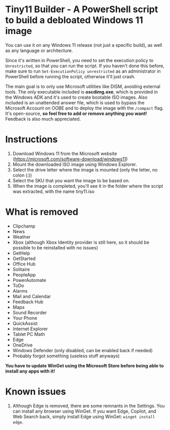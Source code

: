 # Tiny11 Builder - A PowerShell script to build a debloated Windows 11 image

You can use it on any Windows 11 release (not just a specific build), as well as any language or architecture.

Since it's written in PowerShell, you need to set the execution policy to `Unrestricted`, so that you can run the script.
If you haven't done this before, make sure to run `Set-ExecutionPolicy unrestricted` as an administrator in PowerShell before running the script, otherwise it'll just crash.

The main goal is to only use Microsoft utilities like DISM, avoiding external tools.
The only executable included is **oscdimg.exe**, which is provided in the Windows ADK and it's used to create bootable ISO images.
Also included is an unattended answer file, which is used to bypass the Microsoft Account on OOBE and to deploy the image with the `/compact` flag.
It's open-source, **so feel free to add or remove anything you want!** Feedback is also much appreciated.

# Instructions

1. Download Windows 11 from the Microsoft website (<https://microsoft.com/software-download/windows11>)
2. Mount the downloaded ISO image using Windows Explorer.
3. Select the drive letter where the image is mounted (only the letter, no colon (:))
4. Select the SKU that you want the image to be based on.
5. When the image is completed, you'll see it in the folder where the script was extracted, with the name tiny11.iso

# What is removed

- Clipchamp
- News
- Weather
- Xbox (although Xbox Identity provider is still here, so it should be possible to be reinstalled with no issues)
- GetHelp
- GetStarted
- Office Hub
- Solitaire
- PeopleApp
- PowerAutomate
- ToDo
- Alarms
- Mail and Calendar
- Feedback Hub
- Maps
- Sound Recorder
- Your Phone
- QuickAssist
- Internet Explorer
- Tablet PC Math
- Edge
- OneDrive
- Windows Defender (only disabled, can be enabled back if needed)
- Probably forgot something (useless stuff anyways)

**You have to update WinGet using the Microsoft Store before being able to install any apps with it!**

# Known issues

1. Although Edge is removed, there are some remnants in the Settings.
You can install any browser using WinGet.
If you want Edge, Copilot, and Web Search back, simply install Edge using WinGet: `winget install edge`.
